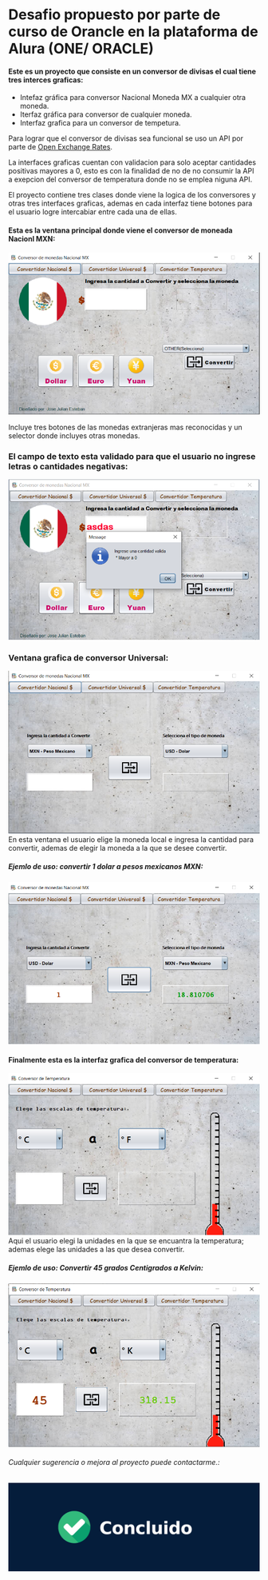 # Desafio propuesto por parte de curso de Orancle en la plataforma de Alura (ONE/ ORACLE) 

#### Este es un proyecto que consiste en un conversor de divisas el cual tiene tres interces graficas:
- Intefaz gráfica para conversor Nacional Moneda MX a cualquier otra moneda.
- Iterfaz gráfica para conversor de cualquier moneda.
- Interfaz grafica para un conversor de tempetura.

Para lograr que el conversor de divisas sea funcional se uso un API por parte de  [Open Exchange Rates](https://openexchangerates.org/ "Open Exchange Rates").

La interfaces graficas cuentan con validacion para solo aceptar cantidades positivas mayores a 0, esto es con la finalidad de no de no consumir la API a exepcion del conversor de temperatura donde no se emplea niguna API.

El proyecto contiene tres clases donde viene la logica de los conversores y otras tres interfaces graficas, ademas en cada interfaz tiene botones para el usuario logre intercabiar entre cada una de ellas.

#### Esta es la ventana principal donde viene el conversor de moneada Nacionl MXN:
![alt tag](/img_proyect/VentanaNacional.png)

 Incluye tres botones de las monedas extranjeras mas reconocidas y un selector donde incluyes otras monedas.
###  El campo de texto esta validado para que el usuario  no ingrese letras o cantidades negativas: 
![alt tag](/img_proyect/ValidacionNacional.png)

 ### Ventana grafica de conversor Universal: 
![alt tag](/img_proyect/VentanaUniversal.png)
 En esta ventana el usuario elige la moneda local e ingresa la cantidad para convertir, ademas de elegir la moneda a la que se desee convertir.
#####  Ejemlo de uso: convertir 1 dolar a pesos mexicanos MXN:
![alt tag](/img_proyect/UsoUniversal.png)
####  Finalmente esta es la interfaz grafica del conversor de temperatura:
![alt tag](/img_proyect/VentanaTemperatura.png)
 Aqui el usuario elegi la unidades en la que se encuantra la temperatura; ademas elege las unidades a las que desea convertir.
#####  Ejemlo de uso: Convertir 45 grados Centigrados a Kelvin:
![alt tag](/img_proyect/usotemperatura.png)
 
######  Cualquier sugerencia o mejora al proyecto puede contactarme.:


![alt tag](/img_proyect/concluido.png)


